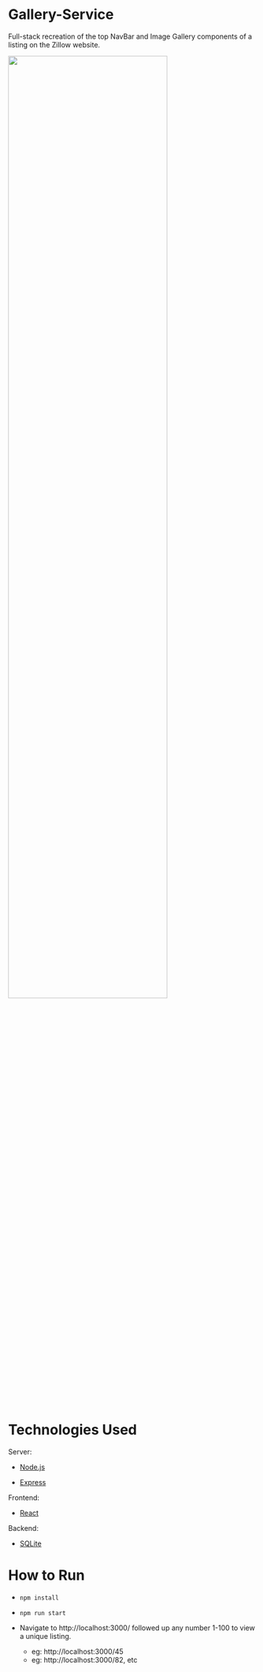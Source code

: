 # Gallery-Service


Full-stack recreation of the top NavBar and Image Gallery components of a listing on the Zillow website.

<img src='https://giant.gfycat.com/FatherlyPertinentGoral.gif' height='70%' width='80%'>


# Technologies Used


Server:
* [Node.js](https://nodejs.org/en/) 

* [Express](https://expressjs.com)

Frontend:
* [React](https://reactjs.org/) 

Backend:
* [SQLite](https://www.sqlite.org/index.html)


# How to Run


* `npm install`

* `npm run start`

* Navigate to http://localhost:3000/ followed up any number 1-100 to view a unique listing.
  * eg: http://localhost:3000/45
  * eg: http://localhost:3000/82, etc
  
